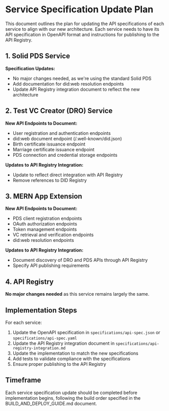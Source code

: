# Service Specification Update Plan

This document outlines the plan for updating the API specifications of each service to align with our new architecture. Each service needs to have its API specification in OpenAPI format and instructions for publishing to the API Registry.

## 1. Solid PDS Service

**Specification Updates:**
- No major changes needed, as we're using the standard Solid PDS
- Add documentation for did:web resolution endpoints
- Update API Registry integration document to reflect the new architecture

## 2. Test VC Creator (DRO) Service

**New API Endpoints to Document:**
- User registration and authentication endpoints
- did:web document endpoint (/.well-known/did.json)
- Birth certificate issuance endpoint
- Marriage certificate issuance endpoint
- PDS connection and credential storage endpoints

**Updates to API Registry Integration:**
- Update to reflect direct integration with API Registry
- Remove references to DID Registry

## 3. MERN App Extension

**New API Endpoints to Document:**
- PDS client registration endpoints
- OAuth authorization endpoints
- Token management endpoints
- VC retrieval and verification endpoints
- did:web resolution endpoints

**Updates to API Registry Integration:**
- Document discovery of DRO and PDS APIs through API Registry
- Specify API publishing requirements

## 4. API Registry

**No major changes needed** as this service remains largely the same.

## Implementation Steps

For each service:

1. Update the OpenAPI specification in `specifications/api-spec.json` or `specifications/api-spec.yaml`
2. Update the API Registry integration document in `specifications/api-registry-integration.md`
3. Update the implementation to match the new specifications
4. Add tests to validate compliance with the specifications
5. Ensure proper publishing to the API Registry

## Timeframe

Each service specification update should be completed before implementation begins, following the build order specified in the BUILD_AND_DEPLOY_GUIDE.md document.
